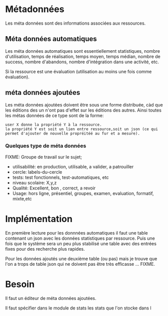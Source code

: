 
# Métadonnées 

Les méta données sont des informations associées aux ressources. 

## Méta données automatiques
Les méta données automatiques sont essentiellement statistiques,
nombre d'utilisation, temps de réalisation, temps moyen, temps médian,
nombre de success, nombre d'abandons,
nombre d'intégration dans une activité,
etc. 

Si la ressource est une évaluation (utilisation au moins une fois comme évaluation).



## méta données ajoutées

Les méta données ajoutées doivent être sous une forme distribuée, càd que les éditions des un n'ont pas d'effet sur les éditions des autres.
Ainsi toutes les métas données de ce type sont de la forme:

    user X donne la propriété Y à la ressource.
    la propriété Y est soit un lien entre ressource,soit un json (ce qui permet d'ajouter de nouvelle propréitéé au fur et a mesure).

### Quelques type de méta données 

FIXME: Groupe de travail sur le sujet;

* utilisabilité: en production, utilisable, a valider, a patrouiller 
* cercle: labels-du-cercle
* tests: test fonctionnels, test-automatiques, etc 
* niveau scolaire: X,y,z
* Qualité: Excellent, bon , correct, a revoir
* Usage:  hors ligne, présentiel, groupes, examen, evaluation, formatif, mixte,etc


# Implémentation 

En première lecture pour les donnnées automatiques il faut une table contenant un json avec les données statistiques par ressource. Puis une fois que le système sera un peu plus stabilisé une table avec des entrées fixes pour des recherche plus rapides.

Pour les données ajoutés une deuxième table (ou pas) mais je trouve que l'on a trops de table json qui ne doivent pas être très efficasse ... FIXME.


# Besoin 

Il faut un éditeur de méta données ajoutées.

Il faut spécifier dans le module de stats les stats que l'on stocke dans l


